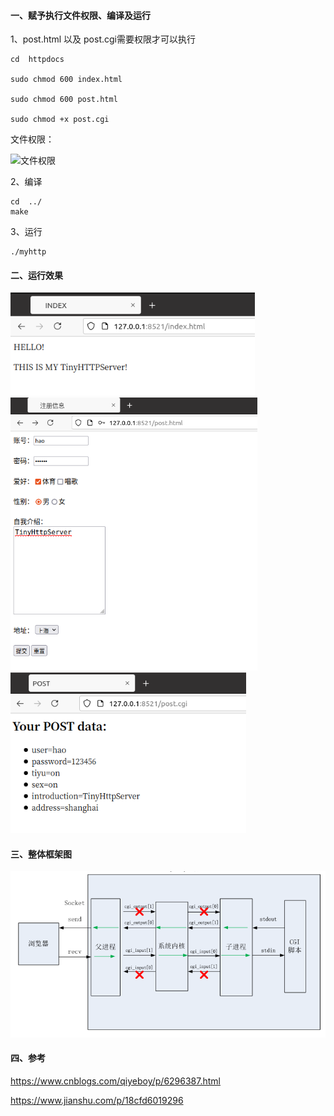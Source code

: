#### 一、赋予执行文件权限、编译及运行

1、post.html 以及 post.cgi需要权限才可以执行

```
cd  httpdocs

sudo chmod 600 index.html

sudo chmod 600 post.html

sudo chmod +x post.cgi
```

文件权限：

<img src="/home/hao/Desktop/MyTinyHttpWebServer/image/权限.png" alt="文件权限"  />

2、编译

```
cd  ../
make
```

3、运行

```
./myhttp
```

#### 二、运行效果



<img src="./image/index.png" style="zoom:80%;" />

<img src="./image/post_html.png" style="zoom:67%;" />

<img src="./image/post_cgi.png" style="zoom:77%;" />

#### 三、整体框架图

![](./image/myhttp.png)

#### 四、参考

https://www.cnblogs.com/qiyeboy/p/6296387.html

https://www.jianshu.com/p/18cfd6019296
